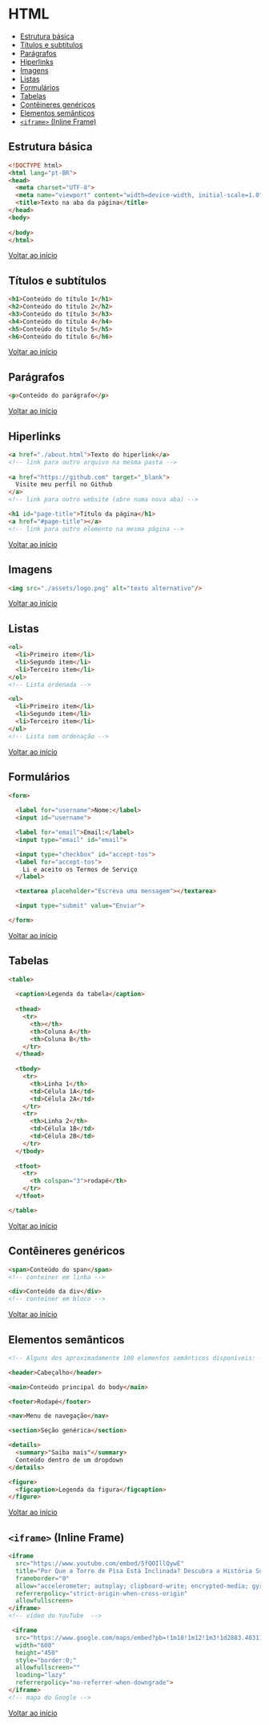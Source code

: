 # HTML
- [Estrutura básica](#estrutura-básica)
- [Títulos e subtítulos](#títulos-e-subtítulos)
- [Parágrafos](#parágrafos)
- [Hiperlinks](#hiperlinks)
- [Imagens](#imagens)
- [Listas](#listas)
- [Formulários](#formulários)
- [Tabelas](#tabelas)
- [Contêineres genéricos](#contêineres-genéricos)
- [Elementos semânticos](#elementos-semânticos)
- [`<iframe>` (Inline Frame)](#iframe-inline-frame)
## Estrutura básica
```html
<!DOCTYPE html>
<html lang="pt-BR">
<head>
  <meta charset="UTF-8">
  <meta name="viewport" content="width=device-width, initial-scale=1.0">
  <title>Texto na aba da página</title>
</head>
<body>
  
</body>
</html>
```
[Voltar ao início](#html)

## Títulos e subtítulos
```html
<h1>Conteúdo do título 1</h1>
<h2>Conteúdo do título 2</h2>
<h3>Conteúdo do título 3</h3>
<h4>Conteúdo do título 4</h4>
<h5>Conteúdo do título 5</h5>
<h6>Conteúdo do título 6</h6>
```
[Voltar ao início](#html)

## Parágrafos
```html
<p>Conteúdo do parágrafo</p>
```
[Voltar ao início](#html)

## Hiperlinks
```html
<a href="./about.html">Texto do hiperlink</a>
<!-- link para outro arquivo na mesma pasta -->
 
<a href="https://github.com" target="_blank">
  Visite meu perfil no Github
</a>
<!-- link para outro website (abre numa nova aba) -->

<h1 id="page-title">Título da página</h1>
<a href="#page-title"></a>
<!-- link para outro elemento na mesma página -->
```
[Voltar ao início](#html)

## Imagens
```html
<img src="./assets/logo.png" alt="texto alternativo"/>
```
[Voltar ao início](#html)

## Listas
```html
<ol>
  <li>Primeiro item</li>
  <li>Segundo item</li>
  <li>Terceiro item</li>
</ol>
<!-- Lista ordenada -->

<ul>
  <li>Primeiro item</li>
  <li>Segundo item</li>
  <li>Terceiro item</li>
</ul>
<!-- Lista sem ordenação -->

```
[Voltar ao início](#html)

## Formulários
```html
<form>
  
  <label for="username">Nome:</label>
  <input id="username">

  <label for="email">Email:</label>
  <input type="email" id="email">

  <input type="checkbox" id="accept-tos">
  <label for="accept-tos">
    Li e aceito os Termos de Serviço
  </label>

  <textarea placeholder="Escreva uma mensagem"></textarea>  

  <input type="submit" value="Enviar">

</form>
```
[Voltar ao início](#html)

## Tabelas
```html
<table>
  
  <caption>Legenda da tabela</caption>
  
  <thead>
    <tr>
      <th></th>
      <th>Coluna A</th>
      <th>Coluna B</th>
    </tr>
  </thead>
  
  <tbody>
    <tr>
      <th>Linha 1</th>
      <td>Célula 1A</td>
      <td>Célula 2A</td>
    </tr>
    <tr>
      <th>Linha 2</th>
      <td>Célula 1B</td>
      <td>Célula 2B</td>
    </tr>   
  </tbody>
  
  <tfoot>
    <tr>
      <th colspan="3">rodapé</th>
    </tr>
  </tfoot>

</table>
```
[Voltar ao início](#html)

## Contêineres genéricos

```html
<span>Conteúdo do span</span>
<!-- conteiner em linha -->

<div>Conteúdo da div</div>
<!-- conteiner em bloco -->
```
[Voltar ao início](#html)

## Elementos semânticos

```html
<!-- Alguns dos aproximadamente 100 elementos semânticos disponíveis: -->

<header>Cabeçalho</header>

<main>Conteúdo principal do body</main>

<footer>Rodapé</footer>

<nav>Menu de navegação</nav>

<section>Seção genérica</section>

<details>
  <summary>"Saiba mais"</summary>
  Conteúdo dentro de um dropdown
</details>

<figure>
  <figcaption>Legenda da figura</figcaption>
</figure>
```
[Voltar ao início](#html)

## `<iframe>` (Inline Frame)

```html
<iframe 
  src="https://www.youtube.com/embed/5fQOIllQywE"
  title="Por Que a Torre de Pisa Está Inclinada? Descubra a História Surpreendente! #torredepisa" 
  frameborder="0" 
  allow="accelerometer; autoplay; clipboard-write; encrypted-media; gyroscope; picture-in-picture; web-share" 
  referrerpolicy="strict-origin-when-cross-origin" 
  allowfullscreen>
</iframe>
<!-- vídeo do YouTube  -->

 <iframe 
  src="https://www.google.com/maps/embed?pb=!1m18!1m12!1m3!1d2883.4031148805516!2d10.394022076180502!3d43.72295197109896!2m3!1f0!2f0!3f0!3m2!1i1024!2i768!4f13.1!3m3!1m2!1s0x12d591a6c44e88cd%3A0x32eca9b1d554fc03!2sTorre%20de%20Pisa!5e0!3m2!1spt-BR!2sbr!4v1755877325109!5m2!1spt-BR!2sbr" 
  width="600" 
  height="450" 
  style="border:0;" 
  allowfullscreen="" 
  loading="lazy" 
  referrerpolicy="no-referrer-when-downgrade">
</iframe>
<!-- mapa do Google -->

```
[Voltar ao início](#html)
